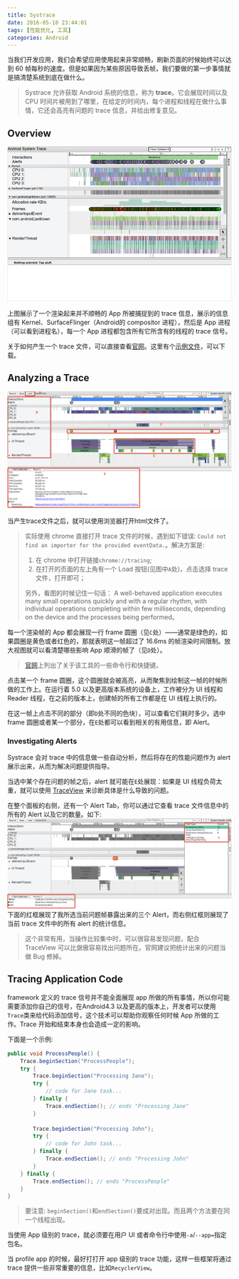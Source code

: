 ```yaml
---
title: Systrace
date: 2016-05-10 23:44:01
tags: [性能优化, 工具]
categories: Android
---
```


当我们开发应用，我们会希望应用使用起来非常顺畅，刷新页面的时候始终可以达到 60 帧每秒的速度。但是如果因为某些原因导致丢帧，我们要做的第一步事情就是搞清楚系统到底在做什么。

>Systrace 允许获取 Android 系统的信息，称为 __trace__。它会展现时间以及 CPU 时间片被用到了哪里，在给定的时间内，每个进程和线程在做什么事情，它还会高亮有问题的 trace 信息，并给出修复意见。

## Overview
![An example Systrace, showing 5 seconds of scrolling an app when it is not performing well.](../../images/systrace_overview.png)

上图展示了一个渲染起来并不顺畅的 App 所被捕捉到的 trace 信息，展示的信息组有 Kernel、SurfaceFlinger（Android的 compositor 进程），然后是 App 进程（可以看到进程名），每一个 App 进程都包含所有它所含有的线程的 trace 信号。

关于如何产生一个 trace 文件，可以直接查看[官网](http://developer.android.com/intl/zh-cn/tools/performance/systrace/index.html)。这里有个[示例文件](http://7xktd8.com1.z0.glb.clouddn.com/trace.html)，可以下载。

## Analyzing a Trace
![Trace文件视图](../../images/trace视图.png)

当产生trace文件之后，就可以使用浏览器打开html文件了。
>实际使用 chrome 直接打开 trace 文件的时候，遇到如下错误: `Could not find an importer for the provided eventData.`。解决方案是:
>
>1. 在 chrome 中打开链接`chrome://tracing`;
>2. 在打开的页面的左上角有一个 Load 按钮(见图中`A`处)，点击选择 trace 文件，打开即可；
>
>另外，看图的时候记住一句话： A well-behaved application executes many small operations quickly and with a regular rhythm, with individual operations completing within few milliseconds, depending on the device and the processes being performed。

每一个渲染帧的 App 都会展现一行 frame 圆圈（见`C`处）——通常是绿色的，如果圆圈是黄色或者红色的，那就表明这一帧超过了 16.6ms 的帧渲染时间限制。放大视图就可以看清楚哪些影响 App 顺滑的帧了（见`D`处）。
>[官网](http://developer.android.com/intl/zh-cn/tools/help/systrace.html)上列出了关于该工具的一些命令行和快捷键。

点击某一个 frame 圆圈，这个圆圈就会被高亮，从而聚焦到绘制这一帧的时候所做的工作上。在运行着 5.0 以及更高版本系统的设备上，工作被分为 UI 线程和 Reader 线程，在之前的版本上，创建帧的所有工作都是在 UI 线程上执行的。

在这一帧上点击不同的部分（即`D`处不同的色块），可以查看它们耗时多少。选中 frame 圆圈或者某一个部分，在`E`处都可以看到相关的有用信息，即 Alert。

### Investigating Alerts
Systrace 会对 trace 中的信息做一些自动分析，然后将存在的性能问题作为 alert 展示出来，从而为解决问题提供指导。

当选中某个存在问题的帧之后，alert 就可能在`E`处展现：如果是 UI 线程负荷太重，就可以使用 [TraceView](http://www.muzileecoding.com/androidoptimize/Android-traceview.html) 来诊断具体是什么导致的问题。

在整个面板的右侧，还有一个 Alert Tab，你可以通过它查看 trace 文件信息中的所有的 Alert 以及它的数量。如下:
![帧问题诊断](../../images/帧问题诊断.png)
下面的红框展现了我所选当前问题帧暴露出来的三个 Alert，而右侧红框则展现了当前 trace 文件中的所有 alert 的统计信息。

>这个非常有用，当操作比较集中时，可以很容易发现问题，配合 TraceView 可以比倨傲容易找出问题所在。官网建议把统计出来的问题当做 Bug 修掉。

## Tracing Application Code
framework 定义的 trace 信号并不能全面展现 app 所做的所有事情，所以你可能需要添加你自己的信号，在Android4.3 以及更高的版本上，开发者可以使用`Trace`类来给代码添加信号，这个技术可以帮助你观察任何时候 App 所做的工作。Trace 开始和结束本身也会造成一定的影响。

下面是一个示例:

```java
public void ProcessPeople() {
    Trace.beginSection("ProcessPeople");
    try {
        Trace.beginSection("Processing Jane");
        try {
            // code for Jane task...
        } finally {
            Trace.endSection(); // ends "Processing Jane"
        }

        Trace.beginSection("Processing John");
        try {
            // code for John task...
        } finally {
            Trace.endSection(); // ends "Processing John"
        }
    } finally {
        Trace.endSection(); // ends "ProcessPeople"
    }
}
```
>要注意: `beginSection()`和`endSection()`要成对出现。而且两个方法要在同一个线程出现。

当使用 App 级别的 trace，就必须要在用户 UI 或者命令行中使用`-a`/`--app=`指定包名。

当 profile app 的时候，最好打打开 app 级别的 trace 功能，这样一些框架将通过 trace 提供一些非常重要的信息，比如`RecyclerView`。